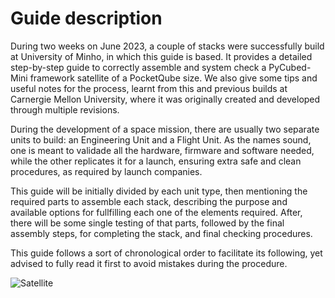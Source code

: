 # Guide description

During two weeks on June 2023, a couple of stacks were successfully build at University of Minho, in which this guide is based. It provides a detailed step-by-step guide to correctly assemble and system check a PyCubed-Mini framework satellite of a PocketQube size. We also give some tips and useful notes for the process, learnt from this and previous builds at Carnergie Mellon University, where it was originally created and developed through multiple revisions.

During the development of a space mission, there are usually two separate units to build: an Engineering Unit and a Flight Unit. As the names sound, one is meant to validade all the hardware, firmware and software needed, while the other replicates it for a launch, ensuring extra safe and clean procedures, as required by launch companies.

This guide will be initially divided by each unit type, then mentioning the required parts to assemble each stack, describing the purpose and available options for fullfilling each one of the elements required. After, there will be some single testing of that parts, followed by the final assembly steps, for completing the stack, and final checking procedures.

This guide follows a sort of chronological order to facilitate its following, yet advised to fully read it first to avoid mistakes during the procedure.

![Satellite](https://github.com/AFS-pt/PROMETHEUS-1_dev/blob/main/2.Satellite/images/i01.satellite.JPG?raw=true)